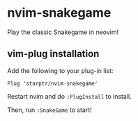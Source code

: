 # nvim-snakegame

Play the classic Snakegame in neovim!

## vim-plug installation

Add the following to your plug-in list:

```
Plug 'starptr/nvim-snakegame'
```

Restart nvim and do `:PlugInstall` to install.

Then, run `:SnakeGame` to start!
